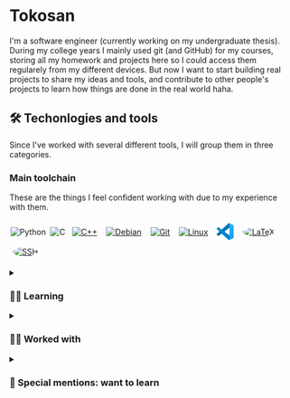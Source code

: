 # Tokosan

I'm a software engineer (currently working on my undergraduate thesis). During my college years I mainly used git (and GitHub) for my courses, storing all my homework and projects here so I could access them regularely from my different devices. But now I want to start building real projects to share my ideas and tools, and contribute to other people's projects to learn how things are done in the real world haha.

## 🛠️ Techonlogies and tools

Since I've worked with several different tools, I will group them in three categories.

### Main toolchain

These are the things I feel confident working with due to my experience with them.

<a href="https://www.python.org/" style="text-decoration: none;"><img alt="Python" align="center" height="30px" style="margin: 2px" src="https://cdn.jsdelivr.net/gh/devicons/devicon@latest/icons/python/python-original.svg" /></a>
<a href="https://www.learn-c.org/" style="text-decoration: none;"><img alt="C" align="center" height="30px" style="margin: 2px" src="https://cdn.jsdelivr.net/gh/devicons/devicon@latest/icons/c/c-original.svg" /></a>
<a href="https://cplusplus.com/"><img alt="C++" align="center" height="30px" style="padding: 4px; margin: 2px" src="https://cdn.jsdelivr.net/gh/devicons/devicon@latest/icons/cplusplus/cplusplus-original.svg" /></a>
<a href="https://debian.org"><img alt="Debian" align="center" height="30px" style="padding: 4px; margin: 2px" src="https://cdn.jsdelivr.net/gh/devicons/devicon@latest/icons/debian/debian-original.svg" /></a>
<a href="https://git-scm.com/"><img alt="Git" align="center" height="30px" style="padding: 4px; margin: 2px" src="https://cdn.jsdelivr.net/gh/devicons/devicon@latest/icons/git/git-original.svg" /></a>
<a href="https://www.linux.org/"><img alt="Linux" align="center" height="30px" style="padding: 4px; margin: 2px" src="https://cdn.jsdelivr.net/gh/devicons/devicon@latest/icons/linux/linux-original.svg" /></a>
<a href="https://code.visualstudio.com/"><img alt="VSCode" align="center" height="30px" style="padding: 4px; margin: 2px" src="icons/vscode.svg" /></a>
<a href="https://www.latex-project.org/"><img alt="LaTeX" align="center" height="30px" style="padding: 4px; margin: 2px; background-color: white; border-radius: 100%" src="https://cdn.jsdelivr.net/gh/devicons/devicon@latest/icons/latex/latex-original.svg" /></a>
<a href="https://www.ssh.com/"><img alt="SSH" align="center" height="30px" style="padding: 4px; margin: 2px; background-color: white; border-radius: 100%" src="https://cdn.jsdelivr.net/gh/devicons/devicon@latest/icons/ssh/ssh-original-wordmark.svg" /></a>

<details>
<summary><h3>👨‍💻 Learning</h3></summary>
<p>
I'm currently learning how to use these tools correctly
</p>

<a href="https://www.w3.org/Style/CSS/Overview.en.html" style="text-decoration: none;"><img align="center" alt="CSS" width="30px" height="30px" style="padding: 4px; margin: 2px; padding-right: 10px;" src="https://cdn.jsdelivr.net/gh/devicons/devicon/icons/css3/css3-plain.svg" /></a>
<a href="https://www.docker.com/"><img alt="Docker" align="center" height="30px" style="padding: 4px; margin: 2px" src="https://cdn.jsdelivr.net/gh/devicons/devicon@latest/icons/docker/docker-original.svg" /></a>
<a href="https://getbootstrap.com/"><img alt="Bootstrap" align="center" height="30px" style="padding: 4px; margin: 2px" src="https://cdn.jsdelivr.net/gh/devicons/devicon@latest/icons/bootstrap/bootstrap-original.svg" /></a>
<a href="https://developer.mozilla.org/en-US/docs/Web/Guide/HTML/HTML5"><img alt="HTML5" align="center" height="30px" style="padding: 4px; margin: 2px" src="https://cdn.jsdelivr.net/gh/devicons/devicon@latest/icons/html5/html5-original.svg" /></a>
<a href="https://learn.microsoft.com/en-us/powershell/"><img alt="Powershell" align="center" height="30px" style="padding: 4px; margin: 2px" src="https://cdn.jsdelivr.net/gh/devicons/devicon@latest/icons/powershell/powershell-original.svg" /></a>
<a href="https://react.dev/"><img alt="React" align="center" height="30px" style="padding: 4px; margin: 2px" src="https://cdn.jsdelivr.net/gh/devicons/devicon@latest/icons/react/react-original.svg" /></a>
<a href="https://www.typescriptlang.org/"><img alt="Typescript" align="center" height="30px" style="padding: 4px; margin: 2px" src="https://cdn.jsdelivr.net/gh/devicons/devicon@latest/icons/typescript/typescript-original.svg" /></a>

</details>

<details>
<summary><h3>👨‍💻 Worked with</h3></summary>
<p>
And last but not least, these are the things I've used at some point and have a basic-intermediate understanding of how they work
</p>

<a href="https://www.javascript.com/"><img alt="JavaScript" align="center" height="30px" style="padding: 4px; margin: 2px" src="https://cdn.jsdelivr.net/gh/devicons/devicon@latest/icons/javascript/javascript-original.svg" /></a>
<a href="https://www.oracle.com/java/"><img alt="Java" align="center" height="30px" style="padding: 4px; margin: 2px" src="https://cdn.jsdelivr.net/gh/devicons/devicon@latest/icons/java/java-original.svg" /></a>
<a href="https://jupyter.org/"><img alt="Jupyter" align="center" height="30px" style="padding: 4px; margin: 2px" src="https://cdn.jsdelivr.net/gh/devicons/devicon@latest/icons/jupyter/jupyter-original.svg" /></a>
<a href="https://www.arduino.cc/"><img alt="Arduino" align="center" height="30px" style="padding: 4px; margin: 2px" src="https://cdn.jsdelivr.net/gh/devicons/devicon@latest/icons/arduino/arduino-original.svg" /></a>
<a href="https://learn.microsoft.com/en-us/dotnet/csharp/"><img alt="C#" align="center" height="30px" style="padding: 4px; margin: 2px" src="https://cdn.jsdelivr.net/gh/devicons/devicon@latest/icons/csharp/csharp-original.svg" /></a>
<a href="https://www.cloudflare.com/"><img alt="CloudFlare" align="center" height="30px" style="padding: 4px; margin: 2px" src="https://cdn.jsdelivr.net/gh/devicons/devicon@latest/icons/cloudflare/cloudflare-original.svg" /></a>
<a href="https://www.djangoproject.com/"><img alt="Django" align="center" height="30px" style="padding: 4px; margin: 2px" src="https://cdn.jsdelivr.net/gh/devicons/devicon@latest/icons/django/django-plain.svg" /></a>
<a href="https://flask.palletsprojects.com/"><img alt="Flask" align="center" height="30px" style="padding: 4px; margin: 2px" src="https://cdn.jsdelivr.net/gh/devicons/devicon@latest/icons/flask/flask-original.svg" /></a>
<a href="https://godotengine.org/"><img alt="Godot" align="center" height="30px" style="padding: 4px; margin: 2px" src="https://cdn.jsdelivr.net/gh/devicons/devicon@latest/icons/godot/godot-original.svg" /></a>
<a href="https://www.haskell.org/"><img alt="Haskell" align="center" height="30px" style="padding: 4px; margin: 2px" src="https://cdn.jsdelivr.net/gh/devicons/devicon@latest/icons/haskell/haskell-original.svg" /></a>
<a href="https://gohugo.io/"><img alt="Hugo" align="center" height="30px" style="padding: 4px; margin: 2px" src="https://cdn.jsdelivr.net/gh/devicons/devicon@latest/icons/hugo/hugo-original.svg" /></a>
<a href="https://www.jetbrains.com/idea/"><img alt="IntelliJ" align="center" height="30px" style="padding: 4px; margin: 2px" src="https://cdn.jsdelivr.net/gh/devicons/devicon@latest/icons/intellij/intellij-original.svg" /></a>
<a href="https://laravel.com/"><img alt="Laravel" align="center" height="30px" style="padding: 4px; margin: 2px" src="https://cdn.jsdelivr.net/gh/devicons/devicon@latest/icons/laravel/laravel-original.svg" /></a>
<a href="https://mariadb.org/"><img alt="MariaDB" align="center" height="30px" style="padding: 4px; margin: 2px" src="https://cdn.jsdelivr.net/gh/devicons/devicon@latest/icons/mariadb/mariadb-original.svg" /></a>
<a href="https://www.mysql.com/"><img alt="MySQL" align="center" height="30px" style="padding: 4px; margin: 2px" src="https://cdn.jsdelivr.net/gh/devicons/devicon@latest/icons/mysql/mysql-original.svg" /></a>
<a href="https://www.php.net/"><img alt="PHP" align="center" height="30px" style="padding: 4px; margin: 2px" src="https://cdn.jsdelivr.net/gh/devicons/devicon@latest/icons/php/php-original.svg" /></a>
<a href="https://www.r-project.org/"><img alt="R" align="center" height="30px" style="padding: 4px; margin: 2px" src="https://cdn.jsdelivr.net/gh/devicons/devicon@latest/icons/r/r-original.svg" /></a>
<a href="https://www.raspberrypi.org/"><img alt="Raspberry Pi" align="center" height="30px" style="padding: 4px; margin: 2px" src="https://cdn.jsdelivr.net/gh/devicons/devicon@latest/icons/raspberrypi/raspberrypi-original.svg" /></a>
<a href="https://ubuntu.com/"><img alt="Ubuntu" align="center" height="30px" style="padding: 4px; margin: 2px" src="https://cdn.jsdelivr.net/gh/devicons/devicon@latest/icons/ubuntu/ubuntu-original.svg" /></a>
<a href="https://www.vim.org/"><img alt="Vim" align="center" height="30px" style="padding: 4px; margin: 2px" src="https://cdn.jsdelivr.net/gh/devicons/devicon@latest/icons/vim/vim-original.svg" /></a>

</details>

<details>
<summary><h3>🔭 Special mentions: want to learn</h3></summary>
These are just some technologies I would like to learn sometime.

<a href="https://archlinux.org/"><img alt="ArchLinux" align="center" height="30px" style="padding: 4px; margin: 2px" src="https://cdn.jsdelivr.net/gh/devicons/devicon@latest/icons/archlinux/archlinux-original.svg" /></a>
<a href="https://kotlinlang.org/"><img alt="Kotlin" align="center" height="30px" style="padding: 4px; margin: 2px" src="https://cdn.jsdelivr.net/gh/devicons/devicon@latest/icons/kotlin/kotlin-original.svg" /></a>
<a href="https://www.lua.org/"><img alt="Lua" align="center" height="30px" style="padding: 4px; margin: 2px" src="https://cdn.jsdelivr.net/gh/devicons/devicon@latest/icons/lua/lua-original.svg" /></a>
<a href="https://pytorch.org/"><img alt="PyTorch" align="center" height="30px" style="padding: 4px; margin: 2px" src="https://cdn.jsdelivr.net/gh/devicons/devicon@latest/icons/pytorch/pytorch-original.svg" /></a>
<a href="https://www.ruby-lang.org/"><img alt="Ruby" align="center" height="30px" style="padding: 4px; margin: 2px" src="https://cdn.jsdelivr.net/gh/devicons/devicon@latest/icons/ruby/ruby-original.svg" /></a>
<a href="https://www.rust-lang.org/"><img alt="Rust" align="center" height="30px" style="padding: 4px; margin: 2px; background-color: #F74C00; border-radius: 100%" src="https://cdn.jsdelivr.net/gh/devicons/devicon@latest/icons/rust/rust-original.svg" /></a>
<a href="https://www.scala-lang.org/"><img alt="Scala" align="center" height="30px" style="padding: 4px; margin: 2px" src="https://cdn.jsdelivr.net/gh/devicons/devicon@latest/icons/scala/scala-original.svg" /></a>
<a href="https://developer.apple.com/swift/"><img alt="Swift" align="center" height="30px" style="padding: 4px; margin: 2px" src="https://cdn.jsdelivr.net/gh/devicons/devicon@latest/icons/swift/swift-original.svg" /></a>
<a href="https://unity.com/"><img alt="Unity" align="center" height="30px" style="padding: 4px; margin: 2px" src="https://cdn.jsdelivr.net/gh/devicons/devicon@latest/icons/unity/unity-original.svg" /></a>
<a href="https://www.unrealengine.com/"><img alt="Unreal" align="center" height="30px" style="padding: 4px; margin: 2px; background-color: grey; border-radius: 100%" src="https://cdn.jsdelivr.net/gh/devicons/devicon@latest/icons/unrealengine/unrealengine-original.svg" /></a>

</details>

<!--
**Tokosan/Tokosan** is a ✨ _special_ ✨ repository because its `README.md` (this file) appears on your GitHub profile.

Here are some ideas to get you started:

-  I’m currently working on ...
- 🌱 I’m currently learning ...
- 👯 I’m looking to collaborate on ...
- 🤔 I’m looking for help with ...
- 💬 Ask me about ...
- 📫 How to reach me: ...
- 😄 Pronouns: ...
- ⚡ Fun fact: ...
-->
